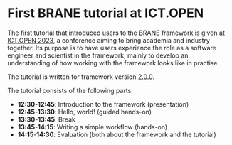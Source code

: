# First BRANE tutorial at ICT.OPEN
The first tutorial that introduced users to the BRANE framework is given at [ICT.OPEN 2023](https://ictopen.nl/), a conference aiming to bring academia and industry together. Its purpose is to have users experience the role as a software engineer and scientist in the framework, mainly to develop an understanding of how working with the framework looks like in practise.

The tutorial is written for framework version [2.0.0](https://github.com/epi-project/brane/tree/v2.0.0).

The tutorial consists of the following parts:
- **12:30**-**12:45**: Introduction to the framework (presentation)
- **12:45**-**13:30**: Hello, world! (guided hands-on)
- **13:30**-**13:45**: Break
- **13:45**-**14:15**: Writing a simple workflow (hands-on)
- **14:15**-**14:30**: Evaluation (both about the framework and the tutorial)


